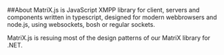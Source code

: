 ﻿##About
MatriX.js is JavaScript XMPP library for client, servers and components written in typescript, 
designed for modern webbrowsers and node.js, using websockets, bosh or regular sockets.

MatriX.js is resuing most of the design patterns of our MatriX library for .NET.
